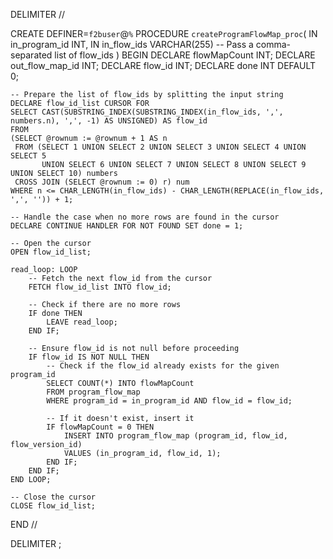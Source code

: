 DELIMITER //

CREATE DEFINER=`f2buser`@`%` PROCEDURE `createProgramFlowMap_proc`(
    IN in_program_id INT, 
    IN in_flow_ids VARCHAR(255) -- Pass a comma-separated list of flow_ids
)
BEGIN
    DECLARE flowMapCount INT;
    DECLARE out_flow_map_id INT;
    DECLARE flow_id INT;
    DECLARE done INT DEFAULT 0;

    -- Prepare the list of flow_ids by splitting the input string
    DECLARE flow_id_list CURSOR FOR 
    SELECT CAST(SUBSTRING_INDEX(SUBSTRING_INDEX(in_flow_ids, ',', numbers.n), ',', -1) AS UNSIGNED) AS flow_id
    FROM 
    (SELECT @rownum := @rownum + 1 AS n 
     FROM (SELECT 1 UNION SELECT 2 UNION SELECT 3 UNION SELECT 4 UNION SELECT 5 
           UNION SELECT 6 UNION SELECT 7 UNION SELECT 8 UNION SELECT 9 UNION SELECT 10) numbers 
     CROSS JOIN (SELECT @rownum := 0) r) num
    WHERE n <= CHAR_LENGTH(in_flow_ids) - CHAR_LENGTH(REPLACE(in_flow_ids, ',', '')) + 1;

    -- Handle the case when no more rows are found in the cursor
    DECLARE CONTINUE HANDLER FOR NOT FOUND SET done = 1;

    -- Open the cursor
    OPEN flow_id_list;

    read_loop: LOOP
        -- Fetch the next flow_id from the cursor
        FETCH flow_id_list INTO flow_id;

        -- Check if there are no more rows
        IF done THEN
            LEAVE read_loop;
        END IF;

        -- Ensure flow_id is not null before proceeding
        IF flow_id IS NOT NULL THEN
            -- Check if the flow_id already exists for the given program_id
            SELECT COUNT(*) INTO flowMapCount 
            FROM program_flow_map 
            WHERE program_id = in_program_id AND flow_id = flow_id;

            -- If it doesn't exist, insert it
            IF flowMapCount = 0 THEN
                INSERT INTO program_flow_map (program_id, flow_id, flow_version_id)
                VALUES (in_program_id, flow_id, 1);
            END IF;
        END IF;
    END LOOP;

    -- Close the cursor
    CLOSE flow_id_list;
END //

DELIMITER ;
